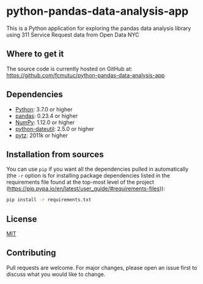 # python-pandas-data-analysis-app

This is a Python application for exploring the pandas data analysis library using 311 Service Request data from Open Data NYC

## Where to get it
The source code is currently hosted on GitHub at:
https://github.com/fcmutuc/python-pandas-data-analysis-app

## Dependencies
- [Python](https://www.python.org): 3.7.0 or higher
- [pandas](https://pandas.pydata.org): 0.23.4 or higher
- [NumPy](https://www.numpy.org): 1.12.0 or higher
- [python-dateutil](https://labix.org/python-dateutil): 2.5.0 or higher
- [pytz](https://pythonhosted.org/pytz): 2011k or higher

## Installation from sources
You can use `pip` if you want all the dependencies pulled
in automatically (the `-r` option is for installing package dependencies listed in the requirements file found at the top-most level of the project (https://pip.pypa.io/en/latest/user_guide/#requirements-files)):

```sh
pip install -r requirements.txt
```

## License
<a href="https://github.com/fcmutuc/python-pandas-data-analysis-app/blob/master/LICENSE">MIT</a>

## Contributing
Pull requests are welcome. For major changes, please open an issue first to discuss what you would like to change.
